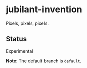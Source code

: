 # jubilant-invention
Pixels, pixels, pixels.

## Status
Experimental

**Note**: The default branch is `default`.

